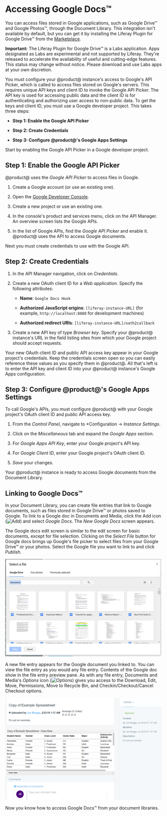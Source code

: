 # Accessing Google Docs&trade; [](id=accessing-google-docs)

You can access files stored in Google applications, such as Google Drive&trade; 
and Google Photos&trade;, through the Document Library. This integration isn't 
available by default, but you can get it by installing the Liferay Plugin for 
Google Drive&trade; from the [Marketplace](https://web.liferay.com/marketplace). 

**Important:** The Liferay Plugin for Google Drive&trade; is a Labs application.
Apps designated as Labs are experimental and not supported by Liferay. They're
released to accelerate the availability of useful and cutting-edge features. 
This status may change without notice. Please download and use Labs apps at your 
own discretion. 

You must configure your @product@ instance's access to Google's API Picker,
which is called to access files stored on Google's servers. This requires
unique API keys and client ID to invoke the Google API Picker. The API key is
used for accessing public data and the client ID is for authenticating and
authorizing user access to non-public data. To get the keys and client ID, you
must use a Google developer project. This takes three steps: 

- **Step 1: Enable the Google API Picker**

- **Step 2: Create Credentials**

- **Step 3: Configure @product@'s Google Apps Settings**

Start by enabling the Google API Picker in a Google developer project. 

## Step 1: Enable the Google API Picker [](id=step-1-enable-the-google-api-picker)

@product@ uses the *Google API Picker* to access files in Google. 

1.  Create a Google account (or use an existing one). 

2.  Open the 
    [Google Developer Console](https://console.developers.google.com).

3.  Create a new project or use an existing one. 

4.  In the console's product and services menu, click on the API Manager. An
    overview screen lists the Google APIs. 

5.  In the list of Google APIs, find the *Google API Picker* and enable it.
    @product@ uses the API to access Google documents. 

Next you must create credentials to use with the Google API. 

## Step 2: Create Credentials [](id=step-2-create-credentials)

1.  In the API Manager navigation, click on *Credentials*. 

2.  Create a new OAuth client ID for a *Web application*. Specify the following
    attributes:
 
    - **Name**: `Google Docs Hook`
 
    - **Authorized JavaScript origins**: `[liferay-instance-URL]` (for
    example, `http://localhost:8080` for development machines)
 
    - **Authorized redirect URIs**: `[liferay-instance-URL]/oath2callback`

3.  Create a new API key of type *Browser key*. Specify your @product@ 
    instance's URL in the field listing sites from which your Google project 
    should accept requests.

Your new OAuth client ID and public API access key appear in your Google
project's credentials. Keep the credentials screen open so you can easily
reference these values as you specify them in @product@. All that's left is to
enter the API key and client ID into your @product@ instance's Google Apps
configuration. 

## Step 3: Configure @product@'s Google Apps Settings [](id=step-3-configure-liferays-google-apps-settings)

To call Google's APIs, you must configure @product@ with your Google project's
OAuth client ID and public API access key.

1.  From the *Control Panel*, navigate to *Configuration &rarr; *Instance
    Settings*.

2.  Click on the *Miscellaneous* tab and expand the *Google Apps* section.

3.  For *Google Apps API Key*, enter your Google project's API key.

4.  For *Google Client ID*, enter your Google project's OAuth client ID. 

5.  *Save* your changes. 

Your @product@ instance is ready to access Google documents from the Document
Library. 

## Linking to Google Docs&trade; [](id=linking-to-google-docs)

In your Document Library, you can create file entries that link to Google
documents, such as files stored in Google Drive&trade; or photos saved to
Google. To link to a Google doc in Documents and Media, click the Add icon
(![Add](../../../../images/icon-add.png)) and select *Google Docs*. The 
*New Google Docs* screen appears. 

The Google docs edit screen is similar to the edit screen for basic documents,
except for file selection. Clicking on the *Select File* button for Google docs
brings up Google's file picker to select files from your Google Drive&trade; or 
your photos. Select the Google file you want to link to and click *Publish*. 

![Figure 1: You can select files from Google Drive&trade; or your photos.](../../../../images/dm-google-select-a-file.png)

A new file entry appears for the Google document you linked to. You can view the
file entry as you would any file entry. Contents of the Google doc show in the
file entry preview pane. As with any file entry, Documents and Media's *Options*
icon (![Options](../../../../images/icon-options.png)) gives you access to the
Download, Edit, Move, Permissions, Move to Recycle Bin, and
Checkin/Checkout/Cancel Checkout options. 

![Figure 2: The Google doc file entry view displays the file's information and provides a preview of it.](../../../../images/dm-google-doc-file-entry.png)

Now you know how to access Google Docs&trade; from your document libraries.
